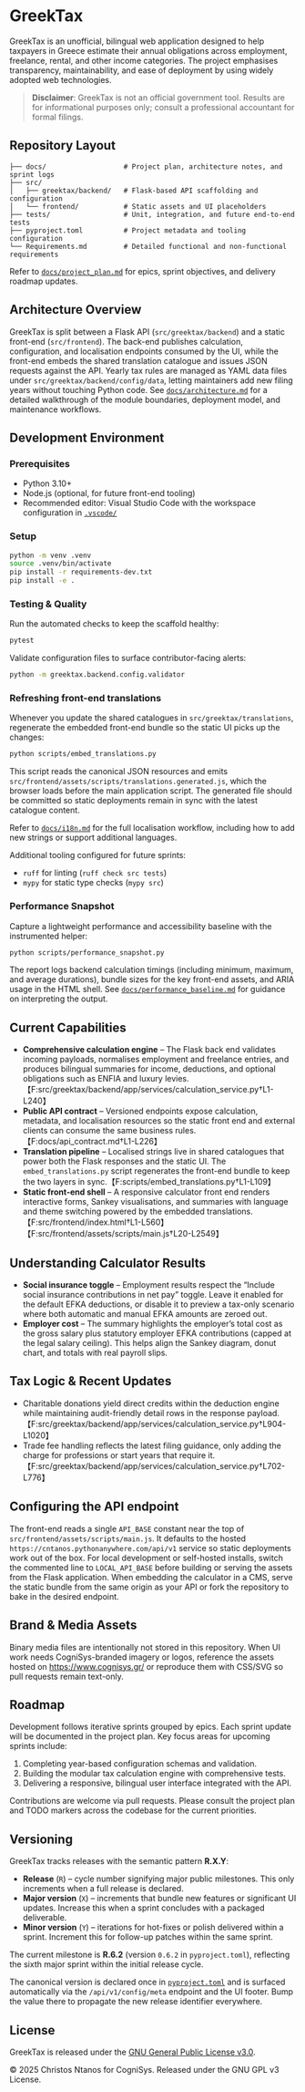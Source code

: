 # GreekTax

GreekTax is an unofficial, bilingual web application designed to help taxpayers
in Greece estimate their annual obligations across employment, freelance,
rental, and other income categories. The project emphasises transparency,
maintainability, and ease of deployment by using widely adopted web
technologies.

> **Disclaimer**: GreekTax is not an official government tool. Results are for
> informational purposes only; consult a professional accountant for formal
> filings.

## Repository Layout

```
├── docs/                   # Project plan, architecture notes, and sprint logs
├── src/
│   ├── greektax/backend/   # Flask-based API scaffolding and configuration
│   └── frontend/           # Static assets and UI placeholders
├── tests/                  # Unit, integration, and future end-to-end tests
├── pyproject.toml          # Project metadata and tooling configuration
└── Requirements.md         # Detailed functional and non-functional requirements
```

Refer to [`docs/project_plan.md`](docs/project_plan.md) for epics, sprint
objectives, and delivery roadmap updates.

## Architecture Overview

GreekTax is split between a Flask API (`src/greektax/backend`) and a static
front-end (`src/frontend`). The back-end publishes calculation, configuration,
and localisation endpoints consumed by the UI, while the front-end embeds the
shared translation catalogue and issues JSON requests against the API. Yearly
tax rules are managed as YAML data files under
`src/greektax/backend/config/data`, letting maintainers add new filing years
without touching Python code. See [`docs/architecture.md`](docs/architecture.md)
for a detailed walkthrough of the module boundaries, deployment model, and
maintenance workflows.

## Development Environment

### Prerequisites
- Python 3.10+
- Node.js (optional, for future front-end tooling)
- Recommended editor: Visual Studio Code with the workspace configuration in
  [`.vscode/`](.vscode/)

### Setup

```bash
python -m venv .venv
source .venv/bin/activate
pip install -r requirements-dev.txt
pip install -e .
```

### Testing & Quality

Run the automated checks to keep the scaffold healthy:

```bash
pytest
```

Validate configuration files to surface contributor-facing alerts:

```bash
python -m greektax.backend.config.validator
```

### Refreshing front-end translations

Whenever you update the shared catalogues in `src/greektax/translations`,
regenerate the embedded front-end bundle so the static UI picks up the changes:

```bash
python scripts/embed_translations.py
```

This script reads the canonical JSON resources and emits
`src/frontend/assets/scripts/translations.generated.js`, which the browser loads
before the main application script. The generated file should be committed so
static deployments remain in sync with the latest catalogue content.

Refer to [`docs/i18n.md`](docs/i18n.md) for the full localisation workflow,
including how to add new strings or support additional languages.

Additional tooling configured for future sprints:

- `ruff` for linting (`ruff check src tests`)
- `mypy` for static type checks (`mypy src`)

### Performance Snapshot

Capture a lightweight performance and accessibility baseline with the
instrumented helper:

```bash
python scripts/performance_snapshot.py
```

The report logs backend calculation timings (including minimum, maximum, and
average durations), bundle sizes for the key front-end assets, and ARIA usage in
the HTML shell. See [`docs/performance_baseline.md`](docs/performance_baseline.md)
for guidance on interpreting the output.

## Current Capabilities

- **Comprehensive calculation engine** – The Flask back end validates incoming
  payloads, normalises employment and freelance entries, and produces bilingual
  summaries for income, deductions, and optional obligations such as ENFIA and
  luxury levies.【F:src/greektax/backend/app/services/calculation_service.py†L1-L240】
- **Public API contract** – Versioned endpoints expose calculation, metadata,
  and localisation resources so the static front end and external clients can
  consume the same business rules.【F:docs/api_contract.md†L1-L226】
- **Translation pipeline** – Localised strings live in shared catalogues that
  power both the Flask responses and the static UI. The `embed_translations.py`
  script regenerates the front-end bundle to keep the two layers in sync.【F:scripts/embed_translations.py†L1-L109】
- **Static front-end shell** – A responsive calculator front end renders
  interactive forms, Sankey visualisations, and summaries with language and
  theme switching powered by the embedded translations.【F:src/frontend/index.html†L1-L560】【F:src/frontend/assets/scripts/main.js†L20-L2549】

## Understanding Calculator Results

- **Social insurance toggle** – Employment results respect the “Include social
  insurance contributions in net pay” toggle. Leave it enabled for the default
  EFKA deductions, or disable it to preview a tax-only scenario where both
  automatic and manual EFKA amounts are zeroed out.
- **Employer cost** – The summary highlights the employer’s total cost as the
  gross salary plus statutory employer EFKA contributions (capped at the legal
  salary ceiling). This helps align the Sankey diagram, donut chart, and totals
  with real payroll slips.

## Tax Logic & Recent Updates

- Charitable donations yield direct credits within the deduction engine while
  maintaining audit-friendly detail rows in the response payload.【F:src/greektax/backend/app/services/calculation_service.py†L904-L1020】
- Trade fee handling reflects the latest filing guidance, only adding the charge
  for professions or start years that require it.【F:src/greektax/backend/app/services/calculation_service.py†L702-L776】

## Configuring the API endpoint

The front-end reads a single `API_BASE` constant near the top of
`src/frontend/assets/scripts/main.js`. It defaults to the hosted
`https://cntanos.pythonanywhere.com/api/v1` service so static deployments work
out of the box. For local development or self-hosted installs, switch the
commented line to `LOCAL_API_BASE` before building or serving the assets from the
Flask application. When embedding the calculator in a CMS, serve the static
bundle from the same origin as your API or fork the repository to bake in the
desired endpoint.

## Brand & Media Assets

Binary media files are intentionally not stored in this repository. When UI work
needs CogniSys-branded imagery or logos, reference the assets hosted on
https://www.cognisys.gr/ or reproduce them with CSS/SVG so pull requests remain
text-only.

## Roadmap

Development follows iterative sprints grouped by epics. Each sprint update will
be documented in the project plan. Key focus areas for upcoming sprints include:

1. Completing year-based configuration schemas and validation.
2. Building the modular tax calculation engine with comprehensive tests.
3. Delivering a responsive, bilingual user interface integrated with the API.

Contributions are welcome via pull requests. Please consult the project plan and
TODO markers across the codebase for the current priorities.

## Versioning

GreekTax tracks releases with the semantic pattern **R.X.Y**:

- **Release** (`R`) – cycle number signifying major public milestones. This
  only increments when a full release is declared.
- **Major version** (`X`) – increments that bundle new features or significant
  UI updates. Increase this when a sprint concludes with a packaged
  deliverable.
- **Minor version** (`Y`) – iterations for hot-fixes or polish delivered within
  a sprint. Increment this for follow-up patches within the same sprint.

The current milestone is **R.6.2** (version `0.6.2` in `pyproject.toml`),
reflecting the sixth major sprint within the initial release cycle.

The canonical version is declared once in [`pyproject.toml`](pyproject.toml) and
is surfaced automatically via the `/api/v1/config/meta` endpoint and the UI
footer. Bump the value there to propagate the new release identifier
everywhere.

## License

GreekTax is released under the [GNU General Public License v3.0](LICENSE).

&copy; 2025 Christos Ntanos for CogniSys. Released under the GNU GPL v3 License.

